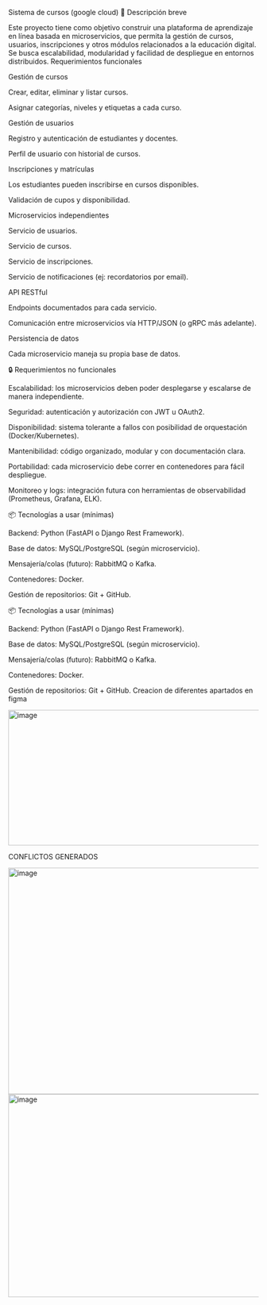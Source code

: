 Sistema de cursos (google cloud)
📝 Descripción breve

Este proyecto tiene como objetivo construir una plataforma de aprendizaje en línea basada en microservicios, que permita la gestión de cursos, usuarios, inscripciones y otros módulos relacionados a la educación digital.
Se busca escalabilidad, modularidad y facilidad de despliegue en entornos distribuidos.
Requerimientos funcionales

Gestión de cursos

Crear, editar, eliminar y listar cursos.

Asignar categorías, niveles y etiquetas a cada curso.

Gestión de usuarios

Registro y autenticación de estudiantes y docentes.

Perfil de usuario con historial de cursos.

Inscripciones y matrículas

Los estudiantes pueden inscribirse en cursos disponibles.

Validación de cupos y disponibilidad.

Microservicios independientes

Servicio de usuarios.

Servicio de cursos.

Servicio de inscripciones.

Servicio de notificaciones (ej: recordatorios por email).

API RESTful

Endpoints documentados para cada servicio.

Comunicación entre microservicios vía HTTP/JSON (o gRPC más adelante).

Persistencia de datos

Cada microservicio maneja su propia base de datos.

🔒 Requerimientos no funcionales

Escalabilidad: los microservicios deben poder desplegarse y escalarse de manera independiente.

Seguridad: autenticación y autorización con JWT u OAuth2.

Disponibilidad: sistema tolerante a fallos con posibilidad de orquestación (Docker/Kubernetes).

Mantenibilidad: código organizado, modular y con documentación clara.

Portabilidad: cada microservicio debe correr en contenedores para fácil despliegue.

Monitoreo y logs: integración futura con herramientas de observabilidad (Prometheus, Grafana, ELK).

📦 Tecnologías a usar (mínimas)

Backend: Python (FastAPI o Django Rest Framework).

Base de datos: MySQL/PostgreSQL (según microservicio).

Mensajería/colas (futuro): RabbitMQ o Kafka.

Contenedores: Docker.

Gestión de repositorios: Git + GitHub.

📦 Tecnologías a usar (mínimas)

Backend: Python (FastAPI o Django Rest Framework).

Base de datos: MySQL/PostgreSQL (según microservicio).

Mensajería/colas (futuro): RabbitMQ o Kafka.

Contenedores: Docker.

Gestión de repositorios: Git + GitHub.
Creacion de diferentes apartados en figma

<img width="625" height="273" alt="image" src="https://github.com/user-attachments/assets/aa0861e9-c10c-47e9-bcf7-f1298d705cc3" />

CONFLICTOS GENERADOS

<img width="882" height="456" alt="image" src="https://github.com/user-attachments/assets/f278da02-d6e8-4ae6-bdde-56f0465cc4b5" />
<img width="887" height="409" alt="image" src="https://github.com/user-attachments/assets/98273c56-9f06-4602-8bc7-858f84607204" />




